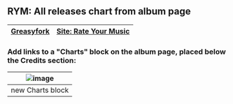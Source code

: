 ## RYM: All releases chart from album page

| [Greasyfork](https://greasyfork.org/scripts/533947-rym-all-releases-chart-from-album-page) | [Site: Rate Your Music](https://rateyourmusic.com/) |
|------|-------------|

### Add links to a "Charts" block on the album page, placed below the Credits section:
| ![image](https://github.com/user-attachments/assets/59db1dc2-0b2f-4c52-ae85-0307ed0c7172) |
|------|
| new Charts block |

